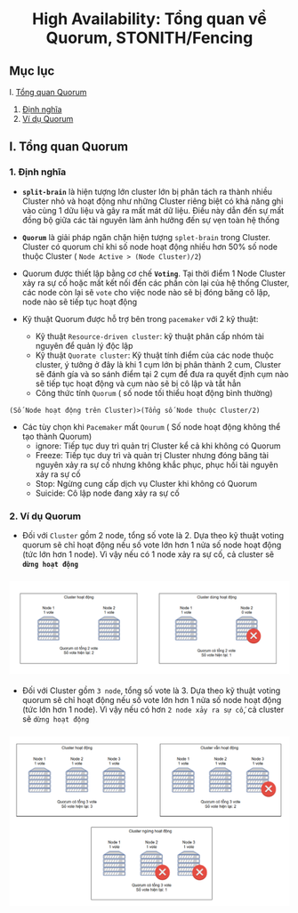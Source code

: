 <h1 align="center">High Availability: Tổng quan về Quorum, STONITH/Fencing</h1>

## Mục lục
I. [Tổng quan Quorum](#tongquanquorum)

  1. [Định nghĩa](#dinhnghiaquorum)
  2. [Ví dụ Quorum](#viduquorum)

## I. <a name="tongquanquorum"></a>Tổng quan Quorum
### 1. <a name="dinhnghiaquorum"></a>Định nghĩa
- **`split-brain`** là hiện tượng lớn cluster lớn bị phân tách ra thành nhiều Cluster nhỏ và hoạt động như những Cluster riêng biệt có khả năng ghi vào cùng 1 dữu liệu và gây ra mất mát dữ liệu. Điều này dẫn đến sự mất đồng bộ giữa các tài nguyên làm ảnh hưởng đến sự vẹn toàn hệ thống

- **`Quorum`** là giải pháp ngăn chặn hiện tượng `splet-brain` trong Cluster. Cluster có quorum chỉ khi số node hoạt động nhiều hơn 50% số node thuộc Cluster ( `Node Active > (Node Cluster)/2`)

- Quorum được thiết lập bằng cơ chế **`Voting`**. Tại thời điểm 1 Node Cluster xảy ra sự cố hoặc mất kết nối đến các phần còn lại của hệ thống Cluster, các node còn lại sẽ `vote` cho việc node nào sẽ bị đóng băng cô lập, node nào sẽ tiếp tục hoạt động

- Kỹ thuật Quorum được hỗ trợ bên trong `pacemaker` với 2 kỹ thuật:
  - Kỹ thuật `Resource-driven cluster`: kỹ thuật phân cấp nhóm tài nguyên để quản lý độc lập
  - Kỹ thuật `Quorate cluster`: Kỹ thuật tính điểm của các node thuộc cluster, ý tưởng ở đây là khi 1 cụm lớn bị phân thành 2 cum, Cluster sẽ đánh gía và so sánh điểm tại 2 cụm để đưa ra quyết định cụm nào sẽ tiếp tục hoạt động và cụm nào sẽ bị cô lập và tắt hẳn 
  - Công thức tính `Quorum` ( số node tối thiểu hoạt động bình thường)
```
(Số Node hoạt động trên Cluster)>(Tổng số Node thuộc Cluster/2)
```

- Các tùy chọn khi `Pacemaker` mất `Qourum` ( Số node hoạt động không thể tạo thành Quorum)
  - ignore: Tiếp tục duy trì quản trị Cluster kể cả khi không có Quorum
  - Freeze: Tiếp tục duy trì và quản trị Cluster nhưng đóng băng tài nguyên xảy ra sự cố nhưng không khắc phục, phục hồi tài nguyên xảy ra sự cố
  - Stop: Ngừng cung cấp dịch vụ Cluster khi không có Quorum
  - Suicide: Cô lập node đang xảy ra sự cố

### 2. <a name="viduquorum"></a>Ví dụ Quorum

- Đối với `Cluster` gồm 2 node, tổng số vote là 2. Dựa theo kỹ thuật voting quorum sẽ chỉ hoạt động nếu số vote lớn hơn 1 nửa số node hoạt động (tức lớn hơn 1 node). Vì vậy nếu có 1 node xảy ra sự cố, cả cluster sẽ **`dừng hoạt động`**
<h3 align="center"><img src="../../Images/Cluster/9.png"></h3>

- Đối với Cluster gồm `3 node`, tổng số vote là 3. Dựa theo kỹ thuật voting quorum sẽ chỉ hoạt động nếu số vote lớn hơn 1 nửa số node hoạt động (tức lớn hơn 1 node). Vì vậy nếu có hơn `2 node xảy ra sự cố`, cả cluster sẽ `dừng hoạt động`
<h3 align="center"><img src="../../Images/Cluster/10.png"></h3>